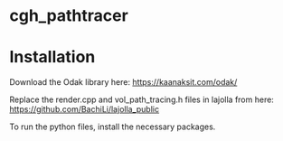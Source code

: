 # cgh_pathtracer
 
# Installation

Download the Odak library here: https://kaanaksit.com/odak/

Replace the render.cpp and vol_path_tracing.h files in lajolla from here: https://github.com/BachiLi/lajolla_public

To run the python files, install the necessary packages.

